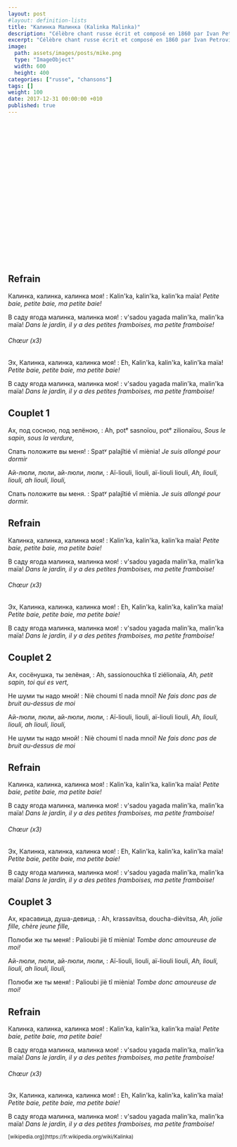```yaml
---
layout: post
#layout: definition-lists
title: "Калинка Малинка (Kalinka Malinka)"
description: "Célèbre chant russe écrit et composé en 1860 par Ivan Petrovitch Larionov."
excerpt: "Célèbre chant russe écrit et composé en 1860 par Ivan Petrovitch Larionov."
image:
  path: assets/images/posts/mike.png
  type: "ImageObject"
  width: 600
  height: 400
categories: ["russe", "chansons"]
tags: []
weight: 100
date: 2017-12-31 00:00:00 +010
published: true
---
```


<iframe class="float-xl-right sticky-top lazyload" width="560" height="315" data-src="https://www.youtube-nocookie.com/embed/TbML094nmmQ?rel=0&amp;showinfo=0" frameborder="0" gesture="media" allow="encrypted-media" allowfullscreen></iframe>


## Refrain

Калинка, калинка, калинка моя!
: Kalin'ka, kalin'ka, kalin'ka maïa!
*Petite baie, petite baie, ma petite baie!*

В саду ягода малинка, малинка моя!
: v'sadou yagada malin'ka, malin'ka maïa!
*Dans le jardin, il y a des petites framboises, ma petite framboise!*


###### Chœur (x3)

Эх, Калинка, калинка, калинка моя!
: Eh, Kalin'ka, kalin'ka, kalin'ka maïa!
*Petite baie, petite baie, ma petite baie!*

В саду ягода малинка, малинка моя!
: v'sadou yagada malin'ka, malin'ka maïa!
*Dans le jardin, il y a des petites framboises, ma petite framboise!*


## Couplet 1

Ах, под сосною, под зелёною,
: Ah, potᵉ sasnoïou, potᵉ zilionaïou,
*Sous le sapin, sous la verdure,*

Спать положите вы меня!
: Spatʸ palajîtié vî miènia!
*Je suis allongé pour dormir*

Ай-люли, люли, ай-люли, люли,
: Aï-liouli, liouli, aï-liouli liouli,
*Ah, liouli, liouli, ah liouli, liouli,*

Спать положите вы меня.
: Spatʸ palajîtié vî miènia.
*Je suis allongé pour dormir.*


## Refrain

Калинка, калинка, калинка моя!
: Kalin'ka, kalin'ka, kalin'ka maïa!
*Petite baie, petite baie, ma petite baie!*

В саду ягода малинка, малинка моя!
: v'sadou yagada malin'ka, malin'ka maïa!
*Dans le jardin, il y a des petites framboises, ma petite framboise!*

###### Chœur (x3)

Эх, Калинка, калинка, калинка моя!
: Eh, Kalin'ka, kalin'ka, kalin'ka maïa!
*Petite baie, petite baie, ma petite baie!*

В саду ягода малинка, малинка моя!
: v'sadou yagada malin'ka, malin'ka maïa!
*Dans le jardin, il y a des petites framboises, ma petite framboise!*


## Couplet 2

Ах, сосёнушка, ты зелёная,
: Ah, sassionouchka tî ziélionaïa,
*Ah, petit sapin, toi qui es vert,*

Не шуми ты надо мной!
: Niè choumi tî nada mnoï!
*Ne fais donc pas de bruit au-dessus de moi*

Ай-люли, люли, ай-люли, люли,
: Aï-liouli, liouli, aï-liouli liouli,
*Ah, liouli, liouli, ah liouli, liouli,*

Не шуми ты надо мной!
: Niè choumi tî nada mnoï!
*Ne fais donc pas de bruit au-dessus de moi*


## Refrain

Калинка, калинка, калинка моя!
: Kalin'ka, kalin'ka, kalin'ka maïa!
*Petite baie, petite baie, ma petite baie!*

В саду ягода малинка, малинка моя!
: v'sadou yagada malin'ka, malin'ka maïa!
*Dans le jardin, il y a des petites framboises, ma petite framboise!*


###### Chœur (x3)

Эх, Калинка, калинка, калинка моя!
: Eh, Kalin'ka, kalin'ka, kalin'ka maïa!
*Petite baie, petite baie, ma petite baie!*

В саду ягода малинка, малинка моя!
: v'sadou yagada malin'ka, malin'ka maïa!
*Dans le jardin, il y a des petites framboises, ma petite framboise!*


## Couplet 3

Ах, красавица, душа-девица,
: Ah, krassavitsa, doucha-dièvitsa,
*Ah, jolie fille, chère jeune fille,*

Полюби же ты меня!
: Palioubi jiè tî miènia!
*Tombe donc amoureuse de moi!*

Ай-люли, люли, ай-люли, люли,
: Aï-liouli, liouli, aï-liouli liouli,
*Ah, liouli, liouli, ah liouli, liouli,*

Полюби же ты меня!
: Palioubi jiè tî miènia!
*Tombe donc amoureuse de moi!*


## Refrain

Калинка, калинка, калинка моя!
: Kalin'ka, kalin'ka, kalin'ka maïa!
*Petite baie, petite baie, ma petite baie!*

В саду ягода малинка, малинка моя!
: v'sadou yagada malin'ka, malin'ka maïa!
*Dans le jardin, il y a des petites framboises, ma petite framboise!*


###### Chœur (x3)

Эх, Калинка, калинка, калинка моя!
: Eh, Kalin'ka, kalin'ka, kalin'ka maïa!
*Petite baie, petite baie, ma petite baie!*

В саду ягода малинка, малинка моя!
: v'sadou yagada malin'ka, malin'ka maïa!
*Dans le jardin, il y a des petites framboises, ma petite framboise!*



<small class="text-muted float-right">
[wikipedia.org](https://fr.wikipedia.org/wiki/Kalinka)
</small>
